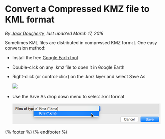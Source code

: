 # Convert a Compressed KMZ file to KML format

*By [Jack Dougherty](../../introduction/who.md), last updated March 17, 2016*

Sometimes KML files are distributed in compressed KMZ format. One easy conversion method:

- Install the free [Google Earth tool](https://www.google.com/earth/)
- Double-click on any .kmz file to open it in Google Earth
- Right-click (or control-click) on the .kmz layer and select Save As

  ![](google-earth-convert.kmz.png)

- Use the Save As drop down menu to select .kml format

  ![](google-earth-save-kml.png)

{% footer %}
{% endfooter %}
